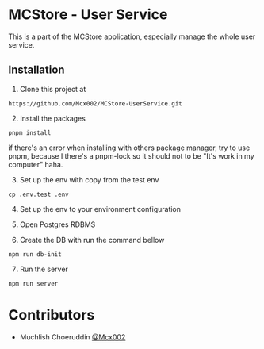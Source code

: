 # MCStore - User Service

This is a part of the MCStore application, especially manage the whole user service.


## Installation

1. Clone this project at
```
https://github.com/Mcx002/MCStore-UserService.git
```

2. Install the packages
```
pnpm install
```

if there's an error when installing with others package manager, try to use pnpm, because I there's a pnpm-lock so it should not to be "It's work in my computer" haha.

3. Set up the env with copy from the test env
```
cp .env.test .env
```

4. Set up the env to your environment configuration

5. Open Postgres RDBMS

6. Create the DB with run the command bellow
```
npm run db-init
```

7.  Run the server
```
npm run server
```

# Contributors
- Muchlish Choeruddin [@Mcx002](https://github.com/Mcx002)